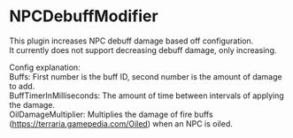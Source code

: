 # NPCDebuffModifier
 
This plugin increases NPC debuff damage based off configuration.\
It currently does not support decreasing debuff damage, only increasing.

Config explanation:\
Buffs: First number is the buff ID, second number is the amount of damage to add.\
BuffTimerInMilliseconds: The amount of time between intervals of applying the damage.\
OilDamageMultiplier: Multiplies the damage of fire buffs (https://terraria.gamepedia.com/Oiled) when an NPC is oiled.
